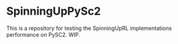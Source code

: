 # SpinningUpPySc2
This is a repository for testing the SpinningUpRL implementations performance on PySC2. WIP.
